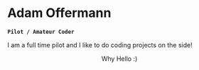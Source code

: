 # Adam Offermann

**`Pilot / Amateur Coder`**

I am a full time pilot and I like to do coding projects on the side! 

<p align = "center"> Why Hello :) </p>

